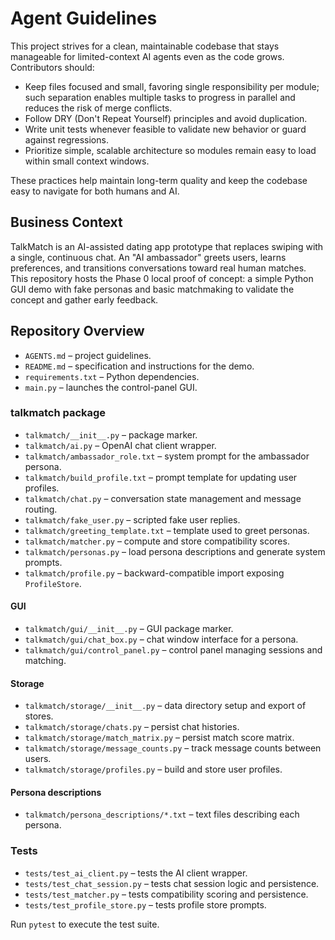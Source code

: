 # Agent Guidelines

This project strives for a clean, maintainable codebase that stays manageable for
limited-context AI agents even as the code grows. Contributors should:

- Keep files focused and small, favoring single responsibility per module;
  such separation enables multiple tasks to progress in parallel and reduces
  the risk of merge conflicts.
- Follow DRY (Don't Repeat Yourself) principles and avoid duplication.
- Write unit tests whenever feasible to validate new behavior or guard against
  regressions.
- Prioritize simple, scalable architecture so modules remain easy to load within
  small context windows.

These practices help maintain long-term quality and keep the codebase easy to
navigate for both humans and AI.

## Business Context

TalkMatch is an AI-assisted dating app prototype that replaces swiping with a
single, continuous chat. An "AI ambassador" greets users, learns preferences,
and transitions conversations toward real human matches. This repository hosts
the Phase 0 local proof of concept: a simple Python GUI demo with fake personas
and basic matchmaking to validate the concept and gather early feedback.

## Repository Overview

- `AGENTS.md` – project guidelines.
- `README.md` – specification and instructions for the demo.
- `requirements.txt` – Python dependencies.
- `main.py` – launches the control-panel GUI.

### talkmatch package
- `talkmatch/__init__.py` – package marker.
- `talkmatch/ai.py` – OpenAI chat client wrapper.
- `talkmatch/ambassador_role.txt` – system prompt for the ambassador persona.
- `talkmatch/build_profile.txt` – prompt template for updating user profiles.
- `talkmatch/chat.py` – conversation state management and message routing.
- `talkmatch/fake_user.py` – scripted fake user replies.
- `talkmatch/greeting_template.txt` – template used to greet personas.
- `talkmatch/matcher.py` – compute and store compatibility scores.
- `talkmatch/personas.py` – load persona descriptions and generate system prompts.
- `talkmatch/profile.py` – backward-compatible import exposing `ProfileStore`.

#### GUI
- `talkmatch/gui/__init__.py` – GUI package marker.
- `talkmatch/gui/chat_box.py` – chat window interface for a persona.
- `talkmatch/gui/control_panel.py` – control panel managing sessions and matching.

#### Storage
- `talkmatch/storage/__init__.py` – data directory setup and export of stores.
- `talkmatch/storage/chats.py` – persist chat histories.
- `talkmatch/storage/match_matrix.py` – persist match score matrix.
- `talkmatch/storage/message_counts.py` – track message counts between users.
- `talkmatch/storage/profiles.py` – build and store user profiles.

#### Persona descriptions
- `talkmatch/persona_descriptions/*.txt` – text files describing each persona.

### Tests
- `tests/test_ai_client.py` – tests the AI client wrapper.
- `tests/test_chat_session.py` – tests chat session logic and persistence.
- `tests/test_matcher.py` – tests compatibility scoring and persistence.
- `tests/test_profile_store.py` – tests profile store prompts.

Run `pytest` to execute the test suite.

